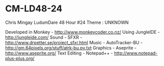CM-LD48-24
==========

Chris Mingay LudumDare 48 Hour #24
Theme : UNKNOWN

Developed in Monkey - http://www.monkeycoder.co.nz/
Using JungleIDE - http://jungleide.com/
Sound - SFXR - http://www.drpetter.se/project_sfxr.html
Music - AutoTracker-BU - http://gm.64pixels.org/stuff/atrk-bu.py.txt
Graphics - Aseprite - http://www.aseprite.org/
Text Editing - Notepad++ - http://www.notepad-plus-plus.org/